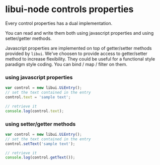 # libui-node controls properties

Every control properties has a dual implementation.

You can read and write them both using javascript properties and using setter/getter methods.

Javascript properties are implemented on top of getter/setter methods provided by `libui`.
We've choosen to provide access to getter/setter method to increase flexibility. They could be useful for a functional style paradigm style coding. You can bind / map / filter on them.


### using javascript properties

```js
var control = new libui.UiEntry();
// set the text contained in the entry
control.text = 'sample text';

// retrieve it
console.log(control.text);
```

### using setter/getter methods

```js
var control = new libui.UiEntry();
// set the text contained in the entry
control.setText('sample text');

// retrieve it
console.log(control.getText());
```



